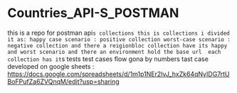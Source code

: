 # Countries_API-S_POSTMAN
this is a repo for postman api`s collections
this is collections i divided it as:
happy case scenario : positive collection
worst-case scenario : negative collection
and there a reigionbloc collection have its happy and worst scenario
and there an environment hold the base url 
each collection has it`s tests
test cases flow gona by numbers 
tast case developed on google sheets : https://docs.google.com/spreadsheets/d/1m1p1NEr2IvJ_hxZk64qNyIDG7rtUBoFPufZa6ZVQnqM/edit?usp=sharing
